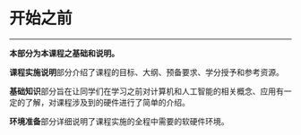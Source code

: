 # 开始之前

---

**本部分为本课程之基础和说明。**

**课程实施说明**部分介绍了课程的目标、大纲、预备要求、学分授予和参考资源。

**基础知识**部分旨在让同学们在学习之前对计算机和人工智能的相关概念、应用有一定的了解，对课程涉及到的硬件进行了简单的介绍。

**环境准备**部分详细说明了课程实施的全程中需要的软硬件环境。
